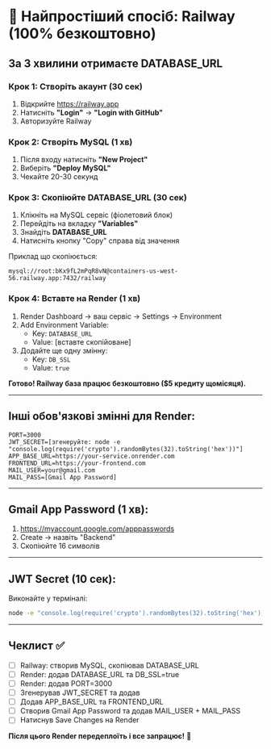 # 🚀 Найпростіший спосіб: Railway (100% безкоштовно)

## За 3 хвилини отримаєте DATABASE_URL

### Крок 1: Створіть акаунт (30 сек)
1. Відкрийте https://railway.app
2. Натисніть **"Login"** → **"Login with GitHub"**
3. Авторизуйте Railway

### Крок 2: Створіть MySQL (1 хв)
1. Після входу натисніть **"New Project"**
2. Виберіть **"Deploy MySQL"**
3. Чекайте 20-30 секунд

### Крок 3: Скопіюйте DATABASE_URL (30 сек)
1. Клікніть на MySQL сервіс (фіолетовий блок)
2. Перейдіть на вкладку **"Variables"**
3. Знайдіть **DATABASE_URL**
4. Натисніть кнопку "Copy" справа від значення

Приклад що скопіюється:
```
mysql://root:bKx9fL2mPqR8vN@containers-us-west-56.railway.app:7432/railway
```

### Крок 4: Вставте на Render (1 хв)
1. Render Dashboard → ваш сервіс → Settings → Environment
2. Add Environment Variable:
   - Key: `DATABASE_URL`
   - Value: [вставте скопійоване]
3. Додайте ще одну змінну:
   - Key: `DB_SSL`
   - Value: `true`

**Готово! Railway база працює безкоштовно ($5 кредиту щомісяця).**

---

## Інші обов'язкові змінні для Render:

```
PORT=3000
JWT_SECRET=[згенеруйте: node -e "console.log(require('crypto').randomBytes(32).toString('hex'))"]
APP_BASE_URL=https://your-service.onrender.com
FRONTEND_URL=https://your-frontend.com
MAIL_USER=your@gmail.com
MAIL_PASS=[Gmail App Password]
```

---

## Gmail App Password (1 хв):

1. https://myaccount.google.com/apppasswords
2. Create → назвіть "Backend"
3. Скопіюйте 16 символів

---

## JWT Secret (10 сек):

Виконайте у терміналі:
```bash
node -e "console.log(require('crypto').randomBytes(32).toString('hex'))"
```

---

## Чеклист ✅

- [ ] Railway: створив MySQL, скопіював DATABASE_URL
- [ ] Render: додав DATABASE_URL та DB_SSL=true
- [ ] Render: додав PORT=3000
- [ ] Згенерував JWT_SECRET та додав
- [ ] Додав APP_BASE_URL та FRONTEND_URL
- [ ] Створив Gmail App Password та додав MAIL_USER + MAIL_PASS
- [ ] Натиснув Save Changes на Render

**Після цього Render передеплоїть і все запрацює!** 🎉
